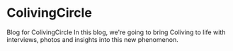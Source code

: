 # ColivingCircle
Blog for ColivingCircle
In this blog, we're going to bring Coliving to life with interviews, photos and insights into this new phenomenon. 
